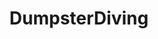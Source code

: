 ---
title: DumpsterDiving
crosslinks:
- preppers
- Frugal
- politics
- ZeroWaste
- sugar
- WhatsInThisThing
- livven
- DIY
- Antiques
- REEEEEEEEEE
- firewater
- Staples
- worldnews
- ShitAmericansSay
- vandwellers
- electricians
- pics
- excgarated
- JusticeServed
- ThatPeelingFeeling
---